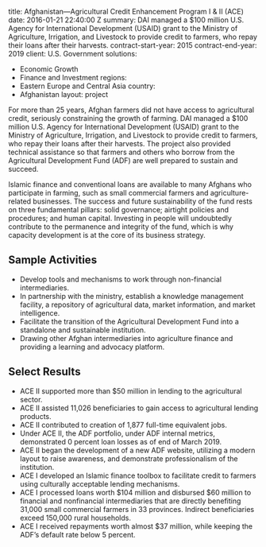 
title: Afghanistan—Agricultural Credit Enhancement Program I & II (ACE)
date: 2016-01-21 22:40:00 Z
summary: DAI managed a $100 million U.S. Agency for International Development (USAID)
  grant to the Ministry of Agriculture, Irrigation, and Livestock to provide credit
  to farmers, who repay their loans after their harvests.
contract-start-year: 2015
contract-end-year: 2019
client: U.S. Government
solutions:
- Economic Growth
- Finance and Investment
regions:
- Eastern Europe and Central Asia
country:
- Afghanistan
layout: project


For more than 25 years, Afghan farmers did not have access to agricultural credit, seriously constraining the growth of farming. DAI managed a $100 million U.S. Agency for International Development (USAID) grant to the Ministry of Agriculture, Irrigation, and Livestock to provide credit to farmers, who repay their loans after their harvests. The project also provided technical assistance so that farmers and others who borrow from the Agricultural Development Fund (ADF) are well prepared to sustain and succeed.

Islamic finance and conventional loans are available to many Afghans who participate in farming, such as small commercial farmers and agriculture-related businesses. The success and future sustainability of the fund rests on three fundamental pillars: solid governance; airtight policies and procedures; and human capital. Investing in people will undoubtedly contribute to the permanence and integrity of the fund, which is why capacity development is at the core of its business strategy.

## Sample Activities

* Develop tools and mechanisms to work through non-financial intermediaries.
* In partnership with the ministry, establish a knowledge management facility, a repository of agricultural data, market information, and market intelligence.
* Facilitate the transition of the Agricultural Development Fund into a standalone and sustainable institution.
* Drawing other Afghan intermediaries into agriculture finance and providing a learning and advocacy platform.

## Select Results

* ACE II supported more than $50 million in lending to the agricultural sector.
* ACE II assisted 11,026 beneficiaries to gain access to agricultural lending products.
* ACE II contributed to creation of 1,877 full-time equivalent jobs.
* Under ACE II, the ADF portfolio, under ADF internal metrics, demonstrated 0 percent loan losses as of end of March 2019.
* ACE II began the development of a new ADF website, utilizing a modern layout to raise awareness, and demonstrate professionalism of the institution.
* ACE I developed an Islamic finance toolbox to facilitate credit to farmers using culturally acceptable lending mechanisms.
* ACE I processed loans worth $104 million and disbursed $60 million to financial and nonfinancial intermediaries that are directly benefiting 31,000 small commercial farmers in 33 provinces. Indirect beneficiaries exceed 150,000 rural households.
* ACE I received repayments worth almost $37 million, while keeping the ADF’s default rate below 5 percent.
